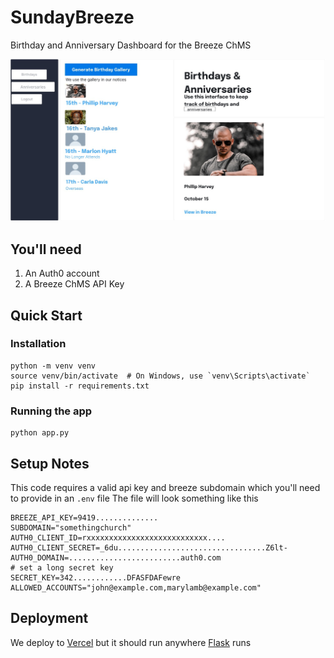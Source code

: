 # SundayBreeze
Birthday and Anniversary Dashboard for the Breeze ChMS

![screenshot](sbreeze.jpg)
## You'll need
1. An Auth0 account
2. A Breeze ChMS API Key

## Quick Start
### Installation
```
python -m venv venv
source venv/bin/activate  # On Windows, use `venv\Scripts\activate`
pip install -r requirements.txt
```
### Running the app
```
python app.py
```

## Setup Notes

This code requires a valid api key and breeze subdomain which you'll need to provide in an `.env` file
The file will look something like this
```
BREEZE_API_KEY=9419..............
SUBDOMAIN="somethingchurch"
AUTH0_CLIENT_ID=rxxxxxxxxxxxxxxxxxxxxxxxxxxx....
AUTH0_CLIENT_SECRET=_6du.................................Z6lt-
AUTH0_DOMAIN=.........................auth0.com
# set a long secret key
SECRET_KEY=342............DFASFDAFewre
ALLOWED_ACCOUNTS="john@example.com,marylamb@example.com"
```

## Deployment
We deploy to [Vercel](https://vercel.com) but it should run anywhere [Flask](https://flask.palletsprojects.com/) runs
